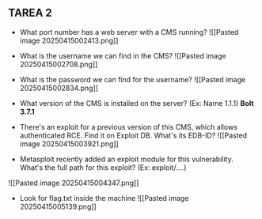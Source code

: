 ## TAREA 2
- What port number has a web server with a CMS running?
![[Pasted image 20250415002413.png]]
- What is the username we can find in the CMS?
![[Pasted image 20250415002708.png]]
- What is the password we can find for the username?
![[Pasted image 20250415002834.png]]
- What version of the CMS is installed on the server? (Ex: Name 1.1.1)
**Bolt 3.7.1**
- There's an exploit for a previous version of this CMS, which allows authenticated RCE. Find it on Exploit DB. What's its EDB-ID?
![[Pasted image 20250415003921.png]]

- Metasploit recently added an exploit module for this vulnerability. What's the full path for this exploit? (Ex: exploit/....)


![[Pasted image 20250415004347.png]]
- Look for flag.txt inside the machine
![[Pasted image 20250415005139.png]]